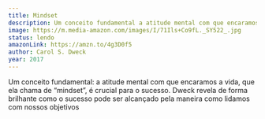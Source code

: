 ```yaml
---
title: Mindset
description: Um conceito fundamental a atitude mental com que encaramos a vida, que ela chama de “mindset”, é crucial para o sucesso. Dweck revela de forma brilhante como o sucesso pode ser alcançado pela maneira como lidamos com nossos objetivos
image: https://m.media-amazon.com/images/I/71Ils+Co9fL._SY522_.jpg
status: lendo
amazonLink: https://amzn.to/4g3D0f5
author: Carol S. Dweck
year: 2017
---
```


Um conceito fundamental: a atitude mental com que encaramos a vida, que ela chama de “mindset”, é crucial para o sucesso. Dweck revela de forma brilhante como o sucesso pode ser alcançado pela maneira como lidamos com nossos objetivos